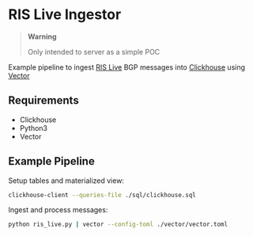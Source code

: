 # RIS Live Ingestor

> **Warning**
> 
> Only intended to server as a simple POC

Example pipeline to ingest [RIS Live](https://ris-live.ripe.net/) BGP messages into [Clickhouse](https://clickhouse.com/) using [Vector](https://vector.dev/)

## Requirements

- Clickhouse
- Python3
- Vector

## Example Pipeline

Setup tables and materialized view:

```bash
clickhouse-client --queries-file ./sql/clickhouse.sql
```

Ingest and process messages:

```bash
python ris_live.py | vector --config-toml ./vector/vector.toml
```
